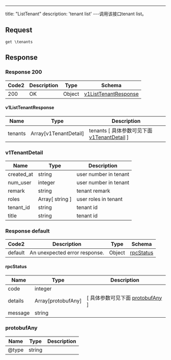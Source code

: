 ---
title: "ListTenant"
description: 'tenant list'
---调用该接口tenant list。



## Request


```
get \tenants
```

## Response

### Response  200 
| Code2 | Description | Type | Schema |
| ---- | ----------- | ------ | ------ |
| 200 | OK | Object | [v1ListTenantResponse](#v1ListTenantResponse) |

#### v1ListTenantResponse

| Name | Type | Description | 
| ---- | ---- | ----------- |         
| tenants | Array[v1TenantDetail] | tenants [ 具体参数可见下面 [v1TenantDetail](#v1TenantDetail) ] |    

### v1TenantDetail
| Name | Type | Description | 
| ---- | ---- | ----------- |     
| created_at | string | user number in tenant |      
| num_user | integer | user number in tenant |      
| remark | string | tenant remark |         
| roles | Array[ string ] | user roles in tenant |       
| tenant_id | string | tenant id |      
| title | string | tenant id |   



### Response  default 
| Code2 | Description | Type | Schema |
| ---- | ----------- | ------ | ------ |
| default | An unexpected error response. | Object | [rpcStatus](#rpcStatus) |

#### rpcStatus

| Name | Type | Description | 
| ---- | ---- | ----------- |     
| code | integer |  |          
| details | Array[protobufAny] |  [ 具体参数可见下面 [protobufAny](#protobufAny) ] |       
| message | string |  |   

### protobufAny
| Name | Type | Description | 
| ---- | ---- | ----------- |     
| @type | string |  |   



